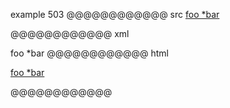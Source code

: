 example 503
@@@@@@@@@@@@ src
[foo *bar][ref]

[ref]: /uri
@@@@@@@@@@@@ xml
<?xml version="1.0" encoding="UTF-8"?>
<!DOCTYPE document SYSTEM "CommonMark.dtd">
<document xmlns="http://commonmark.org/xml/1.0">
  <paragraph>
    <link destination="/uri" title="">
      <text>foo *bar</text>
    </link>
  </paragraph>
</document>
@@@@@@@@@@@@ html
<p><a href="/uri">foo *bar</a></p>
@@@@@@@@@@@@
